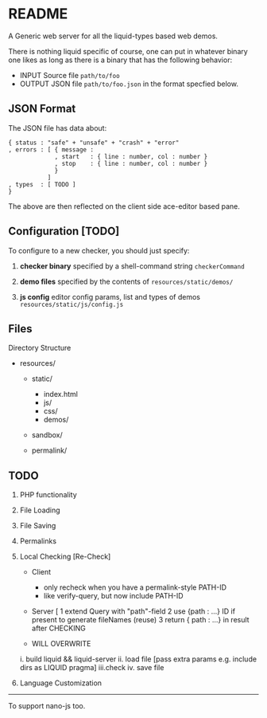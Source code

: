 README
======

A Generic web server for all the liquid-types based web demos.

There is nothing liquid specific of course, one can put in whatever 
binary one likes as long as there is a binary that has the following
behavior:

  + INPUT   Source file `path/to/foo`
  + OUTPUT  JSON file   `path/to/foo.json` in the format specfied below.

JSON Format
-----------

The JSON file has data about:

    { status : "safe" + "unsafe" + "crash" + "error"
    , errors : [ { message : 
                 , start   : { line : number, col : number } 
                 , stop    : { line : number, col : number } 
                 }
               ]
    , types  : [ TODO ]
    }

The above are then reflected on the client side ace-editor based pane.

Configuration [TODO]
--------------------

To configure to a new checker, you should just specify:

  1. **checker binary** specified by a shell-command string
                        `checkerCommand`

  2. **demo files**     specified by the contents of 
                        `resources/static/demos/`

  3. **js config**      editor config params, list and types of demos 
                        `resources/static/js/config.js`

Files
-----

Directory Structure
  
  + resources/
      + static/
          + index.html
          + js/
          + css/
          + demos/

      + sandbox/

      + permalink/

TODO
----

1. PHP functionality
2. File Loading
3. File Saving
4. Permalinks
5. Local Checking [Re-Check]
    + Client
        - only recheck when you have a permalink-style PATH-ID
        - like verify-query, but now include PATH-ID

    + Server [
        1 extend Query with "path"-field
        2 use {path : ...} ID if present to generate fileNames (reuse)
        3 return { path : ...} in result after CHECKING

    + WILL OVERWRITE 

    i.  build liquid && liquid-server
    ii. load file [pass extra params e.g. include dirs as LIQUID pragma]
    iii.check
    iv. save file

6. Language Customization
-------------------------

To support nano-js too.

